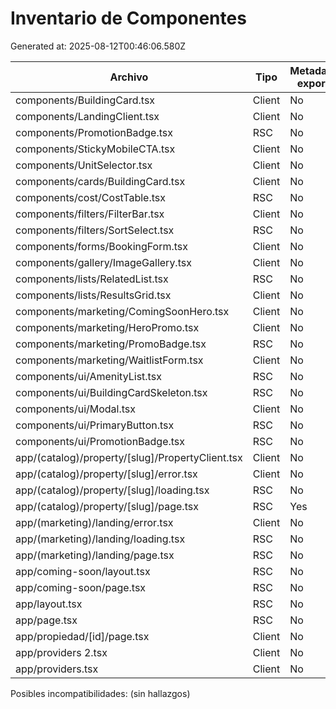 # Inventario de Componentes

Generated at: 2025-08-12T00:46:06.580Z

| Archivo | Tipo | Metadata export | window/document usado |
| --- | --- | --- | --- |
| components/BuildingCard.tsx | Client | No | No |
| components/LandingClient.tsx | Client | No | No |
| components/PromotionBadge.tsx | RSC | No | No |
| components/StickyMobileCTA.tsx | Client | No | Yes |
| components/UnitSelector.tsx | Client | No | No |
| components/cards/BuildingCard.tsx | Client | No | No |
| components/cost/CostTable.tsx | RSC | No | No |
| components/filters/FilterBar.tsx | Client | No | No |
| components/filters/SortSelect.tsx | RSC | No | No |
| components/forms/BookingForm.tsx | Client | No | Yes |
| components/gallery/ImageGallery.tsx | Client | No | No |
| components/lists/RelatedList.tsx | RSC | No | No |
| components/lists/ResultsGrid.tsx | Client | No | No |
| components/marketing/ComingSoonHero.tsx | Client | No | Yes |
| components/marketing/HeroPromo.tsx | Client | No | Yes |
| components/marketing/PromoBadge.tsx | RSC | No | No |
| components/marketing/WaitlistForm.tsx | Client | No | No |
| components/ui/AmenityList.tsx | RSC | No | No |
| components/ui/BuildingCardSkeleton.tsx | RSC | No | No |
| components/ui/Modal.tsx | Client | No | Yes |
| components/ui/PrimaryButton.tsx | RSC | No | No |
| components/ui/PromotionBadge.tsx | RSC | No | No |
| app/(catalog)/property/[slug]/PropertyClient.tsx | Client | No | No |
| app/(catalog)/property/[slug]/error.tsx | Client | No | No |
| app/(catalog)/property/[slug]/loading.tsx | RSC | No | No |
| app/(catalog)/property/[slug]/page.tsx | RSC | Yes | No |
| app/(marketing)/landing/error.tsx | Client | No | No |
| app/(marketing)/landing/loading.tsx | RSC | No | No |
| app/(marketing)/landing/page.tsx | RSC | No | No |
| app/coming-soon/layout.tsx | RSC | No | No |
| app/coming-soon/page.tsx | RSC | No | No |
| app/layout.tsx | RSC | No | No |
| app/page.tsx | RSC | No | No |
| app/propiedad/[id]/page.tsx | Client | No | Yes |
| app/providers 2.tsx | Client | No | No |
| app/providers.tsx | Client | No | No |

Posibles incompatibilidades:
(sin hallazgos)
